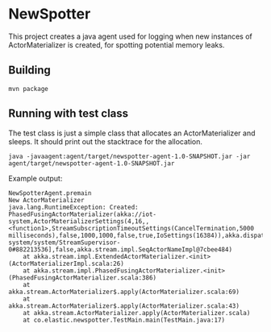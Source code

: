 # NewSpotter

This project creates a java agent used for logging when new instances of ActorMaterializer is
created, for spotting potential memory leaks.


## Building

```
mvn package
```

## Running with test class

The test class is just a simple class that allocates an ActorMaterializer and sleeps. It should print out the stacktrace for the allocation.
```
java -javaagent:agent/target/newspotter-agent-1.0-SNAPSHOT.jar -jar agent/target/newspotter-agent-1.0-SNAPSHOT.jar
```
Example output:
```
NewSpotterAgent.premain
New ActorMaterializer
java.lang.RuntimeException: Created: PhasedFusingActorMaterializer(akka://iot-system,ActorMaterializerSettings(4,16,,<function1>,StreamSubscriptionTimeoutSettings(CancelTermination,5000 milliseconds),false,1000,1000,false,true,IoSettings(16384)),akka.dispatch.Dispatchers@532a02d9,Actor[akka://iot-system/system/StreamSupervisor-0#882213536],false,akka.stream.impl.SeqActorNameImpl@7cbee484)
	at akka.stream.impl.ExtendedActorMaterializer.<init>(ActorMaterializerImpl.scala:26)
	at akka.stream.impl.PhasedFusingActorMaterializer.<init>(PhasedFusingActorMaterializer.scala:386)
	at akka.stream.ActorMaterializer$.apply(ActorMaterializer.scala:69)
	at akka.stream.ActorMaterializer$.apply(ActorMaterializer.scala:43)
	at akka.stream.ActorMaterializer.apply(ActorMaterializer.scala)
	at co.elastic.newspotter.TestMain.main(TestMain.java:17)
```